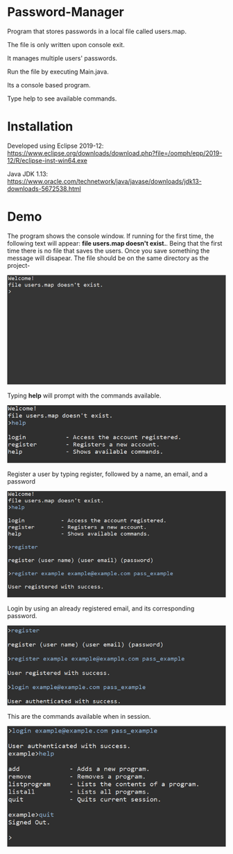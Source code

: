 # Password-Manager

Program that stores passwords in a local file called users.map. 

The file is only written upon console exit. 

It manages multiple users' passwords.

Run the file by executing Main.java.

Its a console based program.

Type help to see available commands.


# Installation
  Developed using Eclipse 2019-12: https://www.eclipse.org/downloads/download.php?file=/oomph/epp/2019-12/R/eclipse-inst-win64.exe
  
  
  Java JDK 1.13: https://www.oracle.com/technetwork/java/javase/downloads/jdk13-downloads-5672538.html

# Demo

The program shows the console window. If running for the first time, the following text will appear: **file users.map doesn't exist.**. Being that the first time there is no file that saves the users. Once you save something the message will disapear. The file should be on the same directory as the project-


![](images/first_screen.png)


Typing **help** will prompt with the commands available.


![](images/help_command.png)


Register a user by typing register, followed by a name, an email, and a password


![](images/register.png)

Login by using an already registered email, and its corresponding password.

![](images/loggin.png)

This are the commands available when in session.

![](images/help_session.png)
